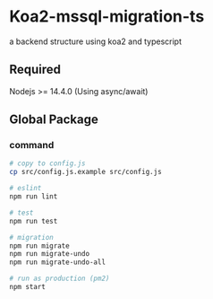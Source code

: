 # Koa2-mssql-migration-ts
 a backend structure using koa2 and typescript

## Required

Nodejs >= 14.4.0 (Using async/await)

## Global Package


### command

```bash
# copy to config.js
cp src/config.js.example src/config.js

# eslint
npm run lint

# test
npm run test

# migration
npm run migrate
npm run migrate-undo
npm run migrate-undo-all

# run as production (pm2)
npm start
```